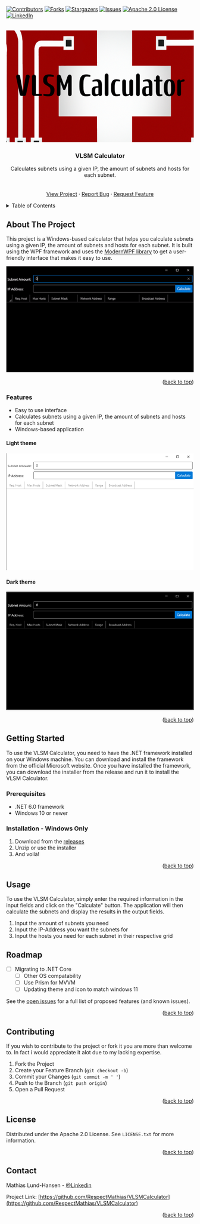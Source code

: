 <a name="readme-top"></a>

[![Contributors][contributors-shield]][contributors-url]
[![Forks][forks-shield]][forks-url]
[![Stargazers][stars-shield]][stars-url]
[![Issues][issues-shield]][issues-url]
[![Apache 2.0 License][license-shield]][license-url]
[![LinkedIn][linkedin-shield]][linkedin-url]



<!-- PROJECT LOGO -->
<br />
<div align="center">
  <a href="https://github.com/RespectMathias/VLSMCalculator">
    <img src="images/logo.png" alt="Logo" width="700" height="300">
  </a>

<h3 align="center">VLSM Calculator</h3>

  <p align="center">
    Calculates subnets using a given IP, the amount of subnets and hosts for each subnet.
    <br />
    <br />
    <br />
    <a href="https://github.com/RespectMathias/VLSMCalculator">View Project</a>
    ·
    <a href="https://github.com/RespectMathias/VLSMCalculator/issues">Report Bug</a>
    ·
    <a href="https://github.com/RespectMathias/VLSMCalculator/issues">Request Feature</a>
  </p>
</div>



<!-- TABLE OF CONTENTS -->
<details>
  <summary>Table of Contents</summary>
  <ol>
    <li>
      <a href="#about-the-project">About The Project</a>
      <ul>
        <li><a href="#built-with">Built With</a></li>
      </ul>
    </li>
    <li>
      <a href="#getting-started">Getting Started</a>
      <ul>
        <li><a href="#prerequisites">Prerequisites</a></li>
        <li><a href="#installation">Installation</a></li>
      </ul>
    </li>
    <li><a href="#usage">Usage</a></li>
    <li><a href="#roadmap">Roadmap</a></li>
    <li><a href="#contributing">Contributing</a></li>
    <li><a href="#license">License</a></li>
    <li><a href="#contact">Contact</a></li>
    <li><a href="#acknowledgments">Acknowledgments</a></li>
  </ol>
</details>



<!-- ABOUT THE PROJECT -->
## About The Project

This project is a Windows-based calculator that helps you calculate subnets using a given IP, the amount of subnets and hosts for each subnet. It is built using the WPF framework and uses the [ModernWPF library](https://github.com/Kinnara/ModernWpf) to get a user-friendly interface that makes it easy to use.

![Usage GIF](images/usage.gif)

<p align="right">(<a href="#readme-top">back to top</a>)</p>



### Features

* Easy to use interface
* Calculates subnets using a given IP, the amount of subnets and hosts for each subnet
* Windows-based application

#### Light theme
![scr_light](images/screenshot_light.png)

#### Dark theme
![scr_light](images/screenshot_dark.png)

<p align="right">(<a href="#readme-top">back to top</a>)</p>



<!-- GETTING STARTED -->
## Getting Started

To use the VLSM Calculator, you need to have the .NET framework installed on your Windows machine. You can download and install the framework from the official Microsoft website. Once you have installed the framework, you can download the installer from the release and run it to install the VLSM Calculator.


### Prerequisites

* .NET 6.0 framework
* Windows 10 or newer

### Installation - Windows Only

1. Download from the [releases](https://github.com/RespectMathias/VLSMCalculator/releases/)
2. Unzip or use the installer
3. And voilà!

<p align="right">(<a href="#readme-top">back to top</a>)</p>



<!-- USAGE EXAMPLES -->
## Usage

To use the VLSM Calculator, simply enter the required information in the input fields and click on the "Calculate" button. The application will then calculate the subnets and display the results in the output fields.

1. Input the amount of subnets you need
2. Input the IP-Address you want the subnets for
3. Input the hosts you need for each subnet in their respective grid



<!-- ROADMAP -->
## Roadmap

- [ ] Migrating to .NET Core
  - [ ] Other OS compatability
  - [ ] Use Prism for MVVM
  - [ ] Updating theme and icon to match windows 11

See the [open issues](https://github.com/RespectMathias/VLSMCalculator/issues) for a full list of proposed features (and known issues).

<p align="right">(<a href="#readme-top">back to top</a>)</p>



<!-- CONTRIBUTING -->
## Contributing

If you wish to contribute to the project or fork it you are more than welcome to. In fact i would appreciate it alot due to my lacking expertise.


1. Fork the Project
2. Create your Feature Branch (`git checkout -b`)
3. Commit your Changes (`git commit -m ' '`)
4. Push to the Branch (`git push origin`)
5. Open a Pull Request

<p align="right">(<a href="#readme-top">back to top</a>)</p>



<!-- LICENSE -->
## License

Distributed under the Apache 2.0 License. See `LICENSE.txt` for more information.

<p align="right">(<a href="#readme-top">back to top</a>)</p>



<!-- CONTACT -->
## Contact

Mathias Lund-Hansen - [@Linkedin](https://www.linkedin.com/in/mathias-lund-hansen-776800264/)

Project Link: [https://github.com/RespectMathias/VLSMCalculator](https://github.com/RespectMathias/VLSMCalculator)

<p align="right">(<a href="#readme-top">back to top</a>)</p>



<!-- MARKDOWN LINKS & IMAGES -->
[contributors-shield]: https://img.shields.io/github/contributors/RespectMathias/VLSMCalculator.svg?style=for-the-badge
[contributors-url]: https://github.com/RespectMathias/VLSMCalculator/graphs/contributors
[forks-shield]: https://img.shields.io/github/forks/RespectMathias/VLSMCalculator.svg?style=for-the-badge
[forks-url]: https://github.com/RespectMathias/VLSMCalculator/network/members
[stars-shield]: https://img.shields.io/github/stars/RespectMathias/VLSMCalculator.svg?style=for-the-badge
[stars-url]: https://github.com/RespectMathias/VLSMCalculator/stargazers
[issues-shield]: https://img.shields.io/github/issues/RespectMathias/VLSMCalculator.svg?style=for-the-badge
[issues-url]: https://github.com/RespectMathias/VLSMCalculator/issues
[license-shield]: https://img.shields.io/github/license/RespectMathias/VLSMCalculator.svg?style=for-the-badge
[license-url]: https://github.com/RespectMathias/VLSMCalculator/blob/master/LICENSE.txt
[linkedin-shield]: https://img.shields.io/badge/-LinkedIn-black.svg?style=for-the-badge&logo=linkedin&colorB=555
[linkedin-url]: https://www.linkedin.com/in/mathias-lund-hansen-776800264/
